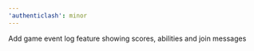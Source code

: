 ```yaml
---
'authenticlash': minor
---
```


Add game event log feature showing scores, abilities and join messages
